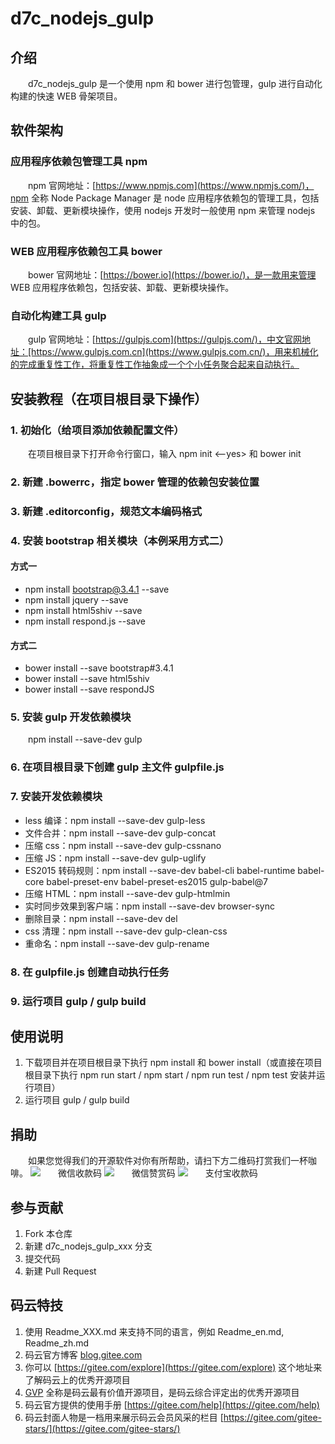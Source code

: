 # d7c_nodejs_gulp

## 介绍

d7c_nodejs_gulp 是一个使用 npm 和 bower 进行包管理，gulp 进行自动化构建的快速 WEB 骨架项目。

## 软件架构

### 应用程序依赖包管理工具 npm

npm 官网地址：[https://www.npmjs.com](https://www.npmjs.com/)，npm 全称 Node Package Manager 是 node 应用程序依赖包的管理工具，包括安装、卸载、更新模块操作，使用 nodejs 开发时一般使用 npm 来管理 nodejs 中的包。

### WEB 应用程序依赖包工具 bower

bower 官网地址：[https://bower.io](https://bower.io/)，是一款用来管理 WEB 应用程序依赖包，包括安装、卸载、更新模块操作。

### 自动化构建工具 gulp

gulp 官网地址：[https://gulpjs.com](https://gulpjs.com/)，中文官网地址：[https://www.gulpjs.com.cn](https://www.gulpjs.com.cn/)，用来机械化的完成重复性工作，将重复性工作抽象成一个个小任务聚合起来自动执行。

## 安装教程（在项目根目录下操作）

### 1. 初始化（给项目添加依赖配置文件）

在项目根目录下打开命令行窗口，输入 npm init <--yes> 和 bower init

### 2. 新建 .bowerrc，指定 bower 管理的依赖包安装位置

### 3. 新建 .editorconfig，规范文本编码格式

### 4. 安装 bootstrap 相关模块（本例采用方式二）

#### 方式一
+ npm install bootstrap@3.4.1 --save
+ npm install jquery --save
+ npm install html5shiv --save
+ npm install respond.js --save

#### 方式二
+ bower install --save bootstrap#3.4.1
+ bower install --save html5shiv
+ bower install --save respondJS

### 5. 安装 gulp 开发依赖模块

npm install --save-dev gulp

### 6. 在项目根目录下创建 gulp 主文件 gulpfile.js

### 7. 安装开发依赖模块
+ less 编译：npm install --save-dev gulp-less
+ 文件合并：npm install --save-dev gulp-concat
+ 压缩 css：npm install --save-dev gulp-cssnano
+ 压缩 JS：npm install --save-dev gulp-uglify
+ ES2015 转码规则：npm install --save-dev babel-cli babel-runtime babel-core babel-preset-env babel-preset-es2015 gulp-babel@7
+ 压缩 HTML：npm install --save-dev gulp-htmlmin
+ 实时同步效果到客户端：npm install --save-dev browser-sync
+ 删除目录：npm install --save-dev del
+ css 清理：npm install --save-dev gulp-clean-css
+ 重命名：npm install --save-dev gulp-rename

### 8. 在 gulpfile.js 创建自动执行任务

### 9. 运行项目 gulp / gulp build

## 使用说明

1. 下载项目并在项目根目录下执行 npm install 和 bower install（或直接在项目根目录下执行 npm run start / npm start / npm run test / npm test 安装并运行项目）
2. 运行项目 gulp / gulp build

## 捐助

如果您觉得我们的开源软件对你有所帮助，请扫下方二维码打赏我们一杯咖啡。
![微信收款码](https://images.gitee.com/uploads/images/2021/0222/174352_b22739f5_1070311.jpeg "微信收款码.jpg")
![微信赞赏码](https://images.gitee.com/uploads/images/2021/0222/174521_67e18b39_1070311.jpeg "微信赞赏码.jpg")
![支付宝收款码](https://images.gitee.com/uploads/images/2021/0222/174540_94a9ac41_1070311.jpeg "支付宝收款码.jpg")

## 参与贡献

1. Fork 本仓库
2. 新建 d7c_nodejs_gulp_xxx 分支
3. 提交代码
4. 新建 Pull Request

## 码云特技

1. 使用 Readme\_XXX.md 来支持不同的语言，例如 Readme\_en.md, Readme\_zh.md
2. 码云官方博客 [blog.gitee.com](https://blog.gitee.com)
3. 你可以 [https://gitee.com/explore](https://gitee.com/explore) 这个地址来了解码云上的优秀开源项目
4. [GVP](https://gitee.com/gvp) 全称是码云最有价值开源项目，是码云综合评定出的优秀开源项目
5. 码云官方提供的使用手册 [https://gitee.com/help](https://gitee.com/help)
6. 码云封面人物是一档用来展示码云会员风采的栏目 [https://gitee.com/gitee-stars/](https://gitee.com/gitee-stars/)

<style>p{text-indent:2em}</style>
